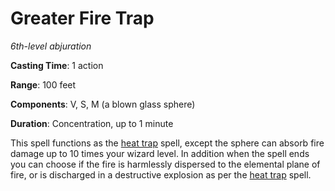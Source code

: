 # Greater Fire Trap
*6th-level abjuration*

**Casting Time**: 1 action

**Range**: 100 feet

**Components**: V, S, M (a blown glass sphere)

**Duration**: Concentration, up to 1 minute

This spell functions as the [heat trap]() spell, except the sphere can absorb fire damage up to 10 times your wizard level. In addition when the spell ends you can choose if the fire is harmlessly dispersed to the elemental plane of fire, or is discharged in a destructive explosion as per the [heat trap]() spell.

